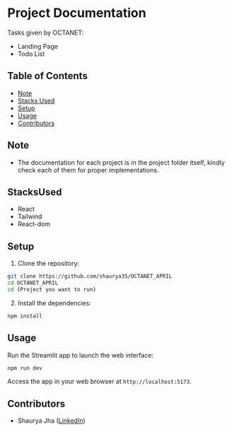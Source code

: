 # Project Documentation

Tasks given by OCTANET:
- Landing Page 
- Todo List

## Table of Contents

- [Note](#Note)
- [Stacks Used](#StackUsed)
- [Setup](#setup)
- [Usage](#usage)
- [Contributors](#contributors)


## Note
- The documentation for each project is in the project folder itself, kindly check each of them for proper implementations.

## StacksUsed

- React 
- Tailwind
- React-dom

## Setup

1. Clone the repository:

```bash
git clone https://github.com/shaurya35/OCTANET_APRIL
cd OCTANET_APRIL
cd (Project you want to run)
```

2. Install the dependencies:

```bash
npm install
```

## Usage

Run the Streamlit app to launch the web interface:

```bash
npm run dev
```

Access the app in your web browser at `http://localhost:5173`.

## Contributors

- Shaurya Jha ([LinkedIn](https://www.linkedin.com/in/shaurya--jha/))


